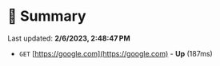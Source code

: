 # 📖 Summary
Last updated: **2/6/2023, 2:48:47 PM**

- `GET` [https://google.com](https://google.com) - **Up** (187ms)
